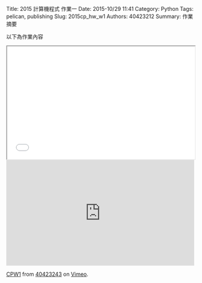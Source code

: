 Title: 2015 計算機程式 作業一
Date: 2015-10/29 11:41
Category: Python
Tags: pelican, publishing
Slug: 2015cp_hw_w1
Authors: 40423212
Summary: 作業摘要

以下為作業內容
<iframe src="40423243_cp_w1_p.html" width="500" height="300"></iframe>



<iframe src="https://player.vimeo.com/video/145034876" width="500" height="281" frameborder="0" webkitallowfullscreen mozallowfullscreen allowfullscreen></iframe> <p><a href="https://vimeo.com/145034876">CPW1</a> from <a href="https://vimeo.com/user45620934">40423243</a> on <a href="https://vimeo.com">Vimeo</a>.</p>